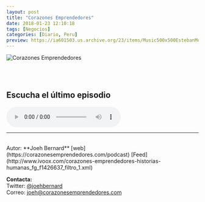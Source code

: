 ```yaml
---
layout: post
title: "Corazones Emprendedores"
date: 2018-01-23 12:10:18
tags: [Negocios]
categories: [Diario, Peru]
preview: https://ia601503.us.archive.org/23/items/Music500x500EstebanMontoya/CorazonesEmprendedores300.jpg
---
```


![Corazones Emprendedores](https://ia601503.us.archive.org/23/items/Music500x500EstebanMontoya/CorazonesEmprendedores500.jpg)

<br/>
<br/>

## Escucha el último episodio

<!--reproductor-feed=http://www.ivoox.com/corazones-emprendedores-historias-humanas_fg_f1426637_filtro_1.xml-->
<!--reproductor-start-->
<audio id="audio" preload="auto" controls="" src="http://www.ivoox.com/40-antonio-g-retrospectiva-vivir-viajando-con_mf_22423291_feed_1.mp3"></audio>
<!--reproductor-end-->



_ _ _
<br>
Autor: **Joeh Bernard**  
[web](https://corazonesemprendedores.com/podcast)  
[Feed](http://www.ivoox.com/corazones-emprendedores-historias-humanas_fg_f1426637_filtro_1.xml)  




**Contacta:**  
Twitter: [@joehbernard](https://twitter.com/joehbernard)  
Correo: [joeh@corazonesemprendedores.com](mailto:joeh@corazonesemprendedores.com)  

